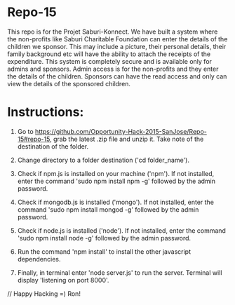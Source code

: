 # Repo-15
This repo is for the Projet Saburi-Konnect. 
We have built a system where the non-profits like Saburi Charitable Foundation can enter the details of the children we sponsor. This may include a picture, their personal details, their family background etc will have the ability to attach the receipts of the expenditure. This system is completely secure and is available only for admins and sponsors. Admin access is for the non-profits and they enter the details of the children. Sponsors can have the read access and only can view the details of the sponsored children.


Instructions:
============

1. Go to https://github.com/Opportunity-Hack-2015-SanJose/Repo-15#repo-15, grab the latest .zip file and unzip it. Take note of the destination of the folder.

2. Change directory to a folder destination ('cd folder_name').

3. Check if npm.js is installed on your machine ('npm'). If not installed, enter the command 'sudo npm install npm -g' followed by the admin password.

4. Check if mongodb.js is installed ('mongo'). If not installed, enter the command 'sudo npm install mongod -g' followed by the admin password.

5. Check if node.js is installed ('node'). If not installed, enter the command 'sudo npm install node -g' followed by the admin password.

6. Run the command 'npm install' to install the other javascript dependencies.

7. Finally, in terminal enter 'node server.js' to run the server. Terminal will display 'listening on port 8000'.

// Happy Hacking =) Ron!

